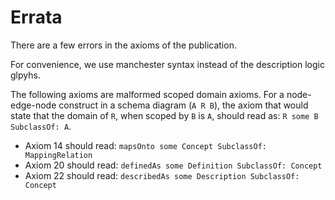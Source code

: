 # Errata
There are a few errors in the axioms of the publication.

For convenience, we use manchester syntax instead of the description logic glpyhs.

The following axioms are malformed scoped domain axioms. For a node-edge-node construct in a schema diagram (`A R B`), the axiom that would state that the domain of `R`, when scoped by `B` is `A`, should read as: `R some B SubclassOf: A`.

* Axiom 14 should read: `mapsOnto some Concept SubclassOf: MappingRelation`
* Axiom 20 should read: `definedAs some Definition SubclassOf: Concept`
* Axiom 22 should read: `describedAs some Description SubclassOf: Concept`